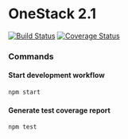 OneStack 2.1
============

[![Build Status](https://travis-ci.org/e2tox/onestack.svg?branch=2.1-typescript)](https://travis-ci.org/e2tox/onestack)
[![Coverage Status](https://coveralls.io/repos/github/e2tox/onestack/badge.svg?branch=2.1-typescript)](https://coveralls.io/github/e2tox/onestack?branch=2.1-typescript)

### Commands

#### Start development workflow

```bash
npm start
```

#### Generate test coverage report

```bash
npm test
```
